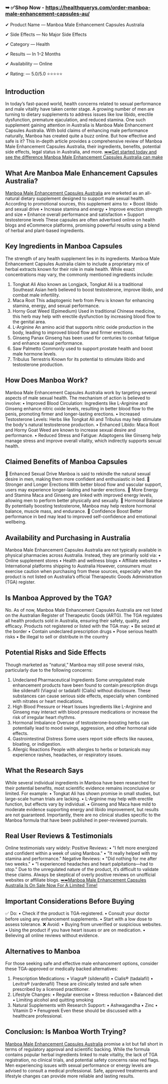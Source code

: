 ### ➥ ✅Shop Now - https://healthquerys.com/order-manboa-male-enhancement-capsules-au/

✔ Product Name — Manboa Male Enhancement Capsules Australia 

✔ Side Effects — No Major Side Effects

✔ Category — Health

✔ Results — In 1–2 Months

✔ Availability — Online

✔ Rating: — 5.0/5.0 ⭐⭐⭐⭐⭐


## Introduction

In today’s fast-paced world, health concerns related to sexual performance and male vitality have taken center stage. A growing number of men are turning to dietary supplements to address issues like low libido, erectile dysfunction, premature ejaculation, and reduced stamina. One such supplement gaining attention in Australia is Manboa Male Enhancement Capsules Australia.
With bold claims of enhancing male performance naturally, Manboa has created quite a buzz online. But how effective and safe is it? This in-depth article provides a comprehensive review of Manboa Male Enhancement Capsules Australia, their ingredients, benefits, potential side effects, legal status in Australia, and more. [➥➥Get started today and see the difference Manboa Male Enhancement Capsules Australia can make](https://healthquerys.com/order-manboa-male-enhancement-capsules-au/)


## What Are Manboa Male Enhancement Capsules Australia?

[Manboa Male Enhancement Capsules Australia](https://healthquerys.com/order-manboa-male-enhancement-capsules-au/) are marketed as an all-natural dietary supplement designed to support male sexual health. According to promotional sources, this supplement aims to:
•	Boost libido and sexual drive
•	Increase stamina and energy
•	Improve erection strength and size
•	Enhance overall performance and satisfaction
•	Support testosterone levels
These capsules are often advertised online on health blogs and eCommerce platforms, promising powerful results using a blend of herbal and plant-based ingredients.


## Key Ingredients in Manboa Capsules

The strength of any health supplement lies in its ingredients. Manboa Male Enhancement Capsules Australia claim to include a proprietary mix of herbal extracts known for their role in male health. While exact concentrations may vary, the commonly mentioned ingredients include:
1. Tongkat Ali
Also known as Longjack, Tongkat Ali is a traditional Southeast Asian herb believed to boost testosterone, improve libido, and combat male infertility.
2. Maca Root
This adaptogenic herb from Peru is known for enhancing stamina, energy, and sexual performance.
3. Horny Goat Weed (Epimedium)
Used in traditional Chinese medicine, this herb may help with erectile dysfunction by increasing blood flow to the genital area.
4. L-Arginine
An amino acid that supports nitric oxide production in the body, leading to improved blood flow and firmer erections.
5. Ginseng
Panax Ginseng has been used for centuries to combat fatigue and enhance sexual performance.
6. Saw Palmetto
Commonly used to support prostate health and boost male hormone levels.
7. Tribulus Terrestris
Known for its potential to stimulate libido and testosterone production.


## How Does Manboa Work?

Manboa Male Enhancement Capsules Australia work by targeting several aspects of male sexual health. The mechanism of action is believed to involve:
•	Improved Blood Circulation: Ingredients like L-Arginine and Ginseng enhance nitric oxide levels, resulting in better blood flow to the penis, promoting firmer and longer-lasting erections.
•	Increased Testosterone Levels: Herbs like Tongkat Ali and Tribulus may help stimulate the body's natural testosterone production.
•	Enhanced Libido: Maca Root and Horny Goat Weed are known to increase sexual desire and performance.
•	Reduced Stress and Fatigue: Adaptogens like Ginseng help manage stress and improve overall vitality, which indirectly supports sexual health.


## Claimed Benefits of Manboa Capsules

🔸 Enhanced Sexual Drive
Manboa is said to rekindle the natural sexual desire in men, making them more confident and enthusiastic in bed.
🔸 Stronger and Longer Erections
With better blood flow and vascular support, users may experience longer-lasting and harder erections.
🔸 More Energy and Stamina
Maca and Ginseng are linked with improved energy levels, allowing men to perform better physically and sexually.
🔸 Hormonal Balance
By potentially boosting testosterone, Manboa may help restore hormonal balance, muscle mass, and endurance.
🔸 Confidence Boost
Better performance in bed may lead to improved self-confidence and emotional wellbeing.


## Availability and Purchasing in Australia

Manboa Male Enhancement Capsules Australia are not typically available in physical pharmacies across Australia. Instead, they are primarily sold via:
•	Online supplement stores
•	Health and wellness blogs
•	Affiliate websites
•	International platforms shipping to Australia
However, consumers must exercise caution when purchasing from these sources, especially when the product is not listed on Australia’s official Therapeutic Goods Administration (TGA) register.


## Is Manboa Approved by the TGA?

No. As of now, Manboa Male Enhancement Capsules Australia are not listed on the Australian Register of Therapeutic Goods (ARTG).
The TGA regulates all health products sold in Australia, ensuring their safety, quality, and efficacy. Products not registered or listed with the TGA may:
•	Be seized at the border
•	Contain undeclared prescription drugs
•	Pose serious health risks
•	Be illegal to sell or distribute in the country


## Potential Risks and Side Effects

Though marketed as “natural,” Manboa may still pose several risks, particularly due to the following concerns:
1. Undeclared Pharmaceutical Ingredients
Some unregulated male enhancement products have been found to contain prescription drugs like sildenafil (Viagra) or tadalafil (Cialis) without disclosure. These substances can cause serious side effects, especially when combined with nitrates or heart medications.
2. High Blood Pressure or Heart Issues
Ingredients like L-Arginine and Ginseng may interact with blood pressure medications or increase the risk of irregular heart rhythms.
3. Hormonal Imbalance
Overuse of testosterone-boosting herbs can potentially lead to mood swings, aggression, and other hormonal side effects.
4. Gastrointestinal Distress
Some users report side effects like nausea, bloating, or indigestion.
5. Allergic Reactions
People with allergies to herbs or botanicals may experience rashes, headaches, or respiratory issues.


## What the Research Says

While several individual ingredients in Manboa have been researched for their potential benefits, most scientific evidence remains inconclusive or limited. For example:
•	Tongkat Ali has shown promise in small studies, but large-scale human trials are lacking.
•	L-Arginine may help with erectile function, but effects vary by individual.
•	Ginseng and Maca have mild to moderate evidence supporting energy and libido improvement, but results are not guaranteed.
Importantly, there are no clinical studies specific to the Manboa formula that have been published in peer-reviewed journals.


 ## Real User Reviews & Testimonials

Online testimonials vary widely:
Positive Reviews:
•	"I felt more energized and confident within a week of using Manboa."
•	"It really helped with my stamina and performance."
Negative Reviews:
•	"Did nothing for me after two weeks."
•	"I experienced headaches and heart palpitations—had to stop."
Due to the unregulated nature of the product, it’s difficult to validate these claims. Always be skeptical of overly positive reviews on unofficial websites or affiliate blogs. [➥➥Manboa Male Enhancement Capsules Australia Is On Sale Now For A Limited Time!](https://healthquerys.com/order-manboa-male-enhancement-capsules-au/)



##  Important Considerations Before Buying
✅ Do:
•	Check if the product is TGA-registered.
•	Consult your doctor before using any enhancement supplements.
•	Start with a low dose to assess tolerance.
❌ Avoid:
•	Buying from unverified or suspicious websites.
•	Using the product if you have heart issues or are on medication.
•	Believing all online reviews without evidence.


##  Alternatives to Manboa

For those seeking safe and effective male enhancement options, consider these TGA-approved or medically backed alternatives:
1. Prescription Medications:
•	Viagra® (sildenafil)
•	Cialis® (tadalafil)
•	Levitra® (vardenafil)
These are clinically tested and safe when prescribed by a licensed practitioner.
2. Lifestyle Changes:
•	Regular exercise
•	Stress reduction
•	Balanced diet
•	Limiting alcohol and quitting smoking
3. Natural Supplements with Research Support:
•	Ashwagandha
•	Zinc
•	Vitamin D
•	Fenugreek
Even these should be discussed with a healthcare professional.


 ## Conclusion: Is Manboa Worth Trying?

[Manboa Male Enhancement Capsules Australia](https://healthquerys.com/order-manboa-male-enhancement-capsules-au/) promise a lot but fall short in terms of regulatory approval and scientific backing. While the formula contains popular herbal ingredients linked to male vitality, the lack of TGA registration, no clinical trials, and potential safety concerns raise red flags.
Men experiencing issues with sexual performance or energy levels are advised to consult a medical professional. Safe, approved treatments and lifestyle changes can provide more reliable and lasting results.

